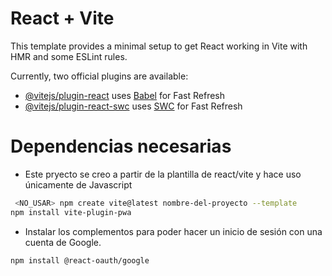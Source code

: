 # React + Vite

This template provides a minimal setup to get React working in Vite with HMR and some ESLint rules.

Currently, two official plugins are available:

- [@vitejs/plugin-react](https://github.com/vitejs/vite-plugin-react/blob/main/packages/plugin-react/README.md) uses [Babel](https://babeljs.io/) for Fast Refresh
- [@vitejs/plugin-react-swc](https://github.com/vitejs/vite-plugin-react-swc) uses [SWC](https://swc.rs/) for Fast Refresh

# Dependencias necesarias
- Este pryecto se creo a partir de la plantilla de react/vite y hace uso únicamente de Javascript
```bash 
 <NO_USAR> npm create vite@latest nombre-del-proyecto --template 
npm install vite-plugin-pwa
``` 
- Instalar los complementos para poder hacer un inicio de sesión con una cuenta de Google.
```bash
npm install @react-oauth/google
```

```bash

```

